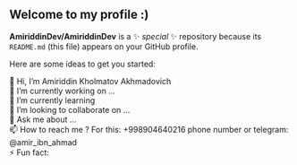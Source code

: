 ## Welcome to my profile :)
**AmiriddinDev/AmiriddinDev** is a ✨ _special_ ✨ repository because its `README.md` (this file) appears on your GitHub profile. <br>

Here are some ideas to get you started: <br>

👋 Hi, I’m Amiriddin Kholmatov Akhmadovich <br>
🔭 I’m currently working on ... <br>
🌱 I’m currently learning <br>
👯 I’m looking to collaborate on ... <br>
💬 Ask me about ... <br>
📫 How to reach me ? For this: +998904640216 phone number or telegram: @amir_ibn_ahmad <br>
⚡ Fun fact: <br>
